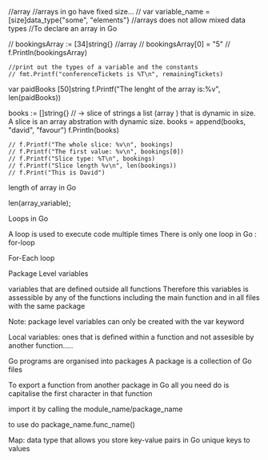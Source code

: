 //array
//arrays in go have fixed size...
// var variable_name = [size]data_type{"some", "elements"}
//arrays does not allow mixed data types
//To declare an array in Go



// bookingsArray := [34]string{} //array
	// bookingsArray[0] = "5"
	// f.Println(bookingsArray)

	//print out the types of a variable and the constants
	// fmt.Printf("conferenceTickets is %T\n", remainingTickets)

var paidBooks [50]string
f.Printf("The lenght of the array is:%v", len(paidBooks))

books := []string{} // -> slice of strings a list (array ) that is dynamic in size. A slice is an array abstration with dynamic size.
books = append(books, "david", "favour")
f.Println(books)


    // f.Printf("The whole slice: %v\n", bookings)
    // f.Printf("The first value: %v\n", bookings[0])
    // f.Printf("Slice type: %T\n", bookings)
    // f.Printf("Slice length %v\n", len(bookings))
    // f.Print("This is David")

length of array in Go

len(array_variable);


Loops in Go

A loop is used to execute code multiple times
There is only one loop in Go : for-loop


For-Each loop


Package Level variables 

variables that are defined outside all functions 
Therefore this variables is assessible by any of the functions including the main function and in all files with the same package

Note: package level variables can only be created with the var keyword


Local variables: ones that is defined within a function and not assesible by another function.....


Go programs are organised into packages
A package is a collection of Go files


To export a function from another package in Go all you need do is capitalise the first character in that function


import it by calling the module_name/package_name

to use do
package_name.func_name()


Map: data type that allows you store key-value pairs in Go
unique keys to values